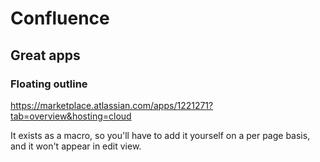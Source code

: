 # Confluence

## Great apps

### Floating outline

<https://marketplace.atlassian.com/apps/1221271?tab=overview&hosting=cloud>

It exists as a macro, so you'll have to add it yourself on a per page basis, and it won't appear in edit view.